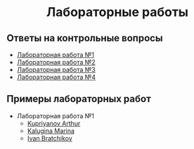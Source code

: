 <h1 align=center>Лабораторные работы</h1>

## Ответы на контрольные вопросы
* [Лабораторная работа №1](Lab1.md)
* [Лабораторная работа №2](Lab2.md)
* [Лабораторная работа №3](Lab3.md)
* [Лабораторная работа №4](Lab4.md)

## Примеры лабораторных работ
* Лабораторная работа №1
  * [Kupriyanov Arthur](https://github.com/AppLoidx/web-app-development-lab1)
  * [Kalugina Marina](https://github.com/KaluginaMarina/Internet-Applications-Development)
  * [Ivan Bratchikov](https://github.com/brtchkv/pip)
